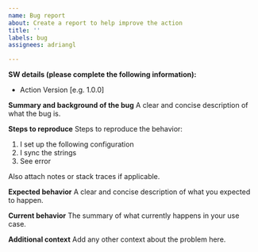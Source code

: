 ```yaml
---
name: Bug report
about: Create a report to help improve the action
title: ''
labels: bug
assignees: adriangl

---
```


**SW details (please complete the following information):**
- Action Version [e.g. 1.0.0]

**Summary and background of the bug**
A clear and concise description of what the bug is.

**Steps to reproduce**
Steps to reproduce the behavior:
1. I set up the following configuration
2. I sync the strings
3. See error

Also attach notes or stack traces if applicable.

**Expected behavior**
A clear and concise description of what you expected to happen.

**Current behavior**
The summary of what currently happens in your use case.

**Additional context**
Add any other context about the problem here.
